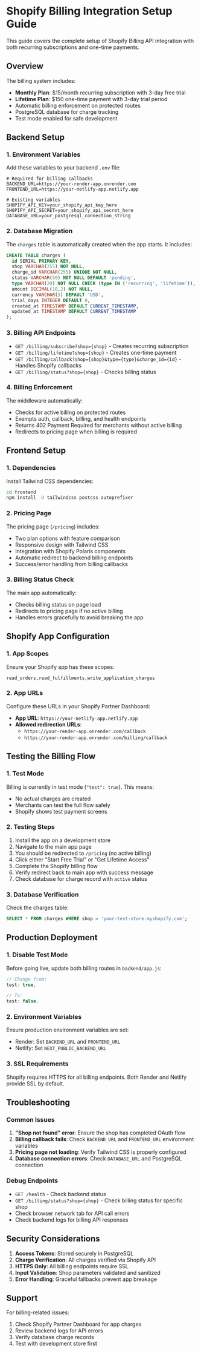 # Shopify Billing Integration Setup Guide

This guide covers the complete setup of Shopify Billing API integration with both recurring subscriptions and one-time payments.

## Overview

The billing system includes:
- **Monthly Plan**: $15/month recurring subscription with 3-day free trial
- **Lifetime Plan**: $150 one-time payment with 3-day trial period
- Automatic billing enforcement on protected routes
- PostgreSQL database for charge tracking
- Test mode enabled for safe development

## Backend Setup

### 1. Environment Variables

Add these variables to your backend `.env` file:

```env
# Required for billing callbacks
BACKEND_URL=https://your-render-app.onrender.com
FRONTEND_URL=https://your-netlify-app.netlify.app

# Existing variables
SHOPIFY_API_KEY=your_shopify_api_key_here
SHOPIFY_API_SECRET=your_shopify_api_secret_here
DATABASE_URL=your_postgresql_connection_string
```

### 2. Database Migration

The `charges` table is automatically created when the app starts. It includes:

```sql
CREATE TABLE charges (
  id SERIAL PRIMARY KEY,
  shop VARCHAR(255) NOT NULL,
  charge_id VARCHAR(255) UNIQUE NOT NULL,
  status VARCHAR(50) NOT NULL DEFAULT 'pending',
  type VARCHAR(20) NOT NULL CHECK (type IN ('recurring', 'lifetime')),
  amount DECIMAL(10,2) NOT NULL,
  currency VARCHAR(3) DEFAULT 'USD',
  trial_days INTEGER DEFAULT 0,
  created_at TIMESTAMP DEFAULT CURRENT_TIMESTAMP,
  updated_at TIMESTAMP DEFAULT CURRENT_TIMESTAMP
);
```

### 3. Billing API Endpoints

- `GET /billing/subscribe?shop={shop}` - Creates recurring subscription
- `GET /billing/lifetime?shop={shop}` - Creates one-time payment
- `GET /billing/callback?shop={shop}&type={type}&charge_id={id}` - Handles Shopify callbacks
- `GET /billing/status?shop={shop}` - Checks billing status

### 4. Billing Enforcement

The middleware automatically:
- Checks for active billing on protected routes
- Exempts auth, callback, billing, and health endpoints
- Returns 402 Payment Required for merchants without active billing
- Redirects to pricing page when billing is required

## Frontend Setup

### 1. Dependencies

Install Tailwind CSS dependencies:

```bash
cd frontend
npm install -D tailwindcss postcss autoprefixer
```

### 2. Pricing Page

The pricing page (`/pricing`) includes:
- Two plan options with feature comparison
- Responsive design with Tailwind CSS
- Integration with Shopify Polaris components
- Automatic redirect to backend billing endpoints
- Success/error handling from billing callbacks

### 3. Billing Status Check

The main app automatically:
- Checks billing status on page load
- Redirects to pricing page if no active billing
- Handles errors gracefully to avoid breaking the app

## Shopify App Configuration

### 1. App Scopes

Ensure your Shopify app has these scopes:
```
read_orders,read_fulfillments,write_application_charges
```

### 2. App URLs

Configure these URLs in your Shopify Partner Dashboard:
- **App URL**: `https://your-netlify-app.netlify.app`
- **Allowed redirection URLs**: 
  - `https://your-render-app.onrender.com/callback`
  - `https://your-render-app.onrender.com/billing/callback`

## Testing the Billing Flow

### 1. Test Mode

Billing is currently in test mode (`"test": true`). This means:
- No actual charges are created
- Merchants can test the full flow safely
- Shopify shows test payment screens

### 2. Testing Steps

1. Install the app on a development store
2. Navigate to the main app page
3. You should be redirected to `/pricing` (no active billing)
4. Click either "Start Free Trial" or "Get Lifetime Access"
5. Complete the Shopify billing flow
6. Verify redirect back to main app with success message
7. Check database for charge record with `active` status

### 3. Database Verification

Check the charges table:
```sql
SELECT * FROM charges WHERE shop = 'your-test-store.myshopify.com';
```

## Production Deployment

### 1. Disable Test Mode

Before going live, update both billing routes in `backend/app.js`:

```javascript
// Change from:
test: true,

// To:
test: false,
```

### 2. Environment Variables

Ensure production environment variables are set:
- Render: Set `BACKEND_URL` and `FRONTEND_URL`
- Netlify: Set `NEXT_PUBLIC_BACKEND_URL`

### 3. SSL Requirements

Shopify requires HTTPS for all billing endpoints. Both Render and Netlify provide SSL by default.

## Troubleshooting

### Common Issues

1. **"Shop not found" error**: Ensure the shop has completed OAuth flow
2. **Billing callback fails**: Check `BACKEND_URL` and `FRONTEND_URL` environment variables
3. **Pricing page not loading**: Verify Tailwind CSS is properly configured
4. **Database connection errors**: Check `DATABASE_URL` and PostgreSQL connection

### Debug Endpoints

- `GET /health` - Check backend status
- `GET /billing/status?shop={shop}` - Check billing status for specific shop
- Check browser network tab for API call errors
- Check backend logs for billing API responses

## Security Considerations

1. **Access Tokens**: Stored securely in PostgreSQL
2. **Charge Verification**: All charges verified via Shopify API
3. **HTTPS Only**: All billing endpoints require SSL
4. **Input Validation**: Shop parameters validated and sanitized
5. **Error Handling**: Graceful fallbacks prevent app breakage

## Support

For billing-related issues:
1. Check Shopify Partner Dashboard for app charges
2. Review backend logs for API errors
3. Verify database charge records
4. Test with development store first